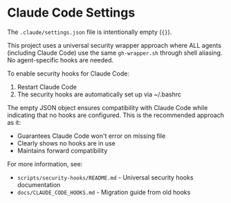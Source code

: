 # Claude Code Settings

The `.claude/settings.json` file is intentionally empty (`{}`).

This project uses a universal security wrapper approach where ALL agents (including Claude Code) use the same `gh-wrapper.sh` through shell aliasing. No agent-specific hooks are needed.

To enable security hooks for Claude Code:
1. Restart Claude Code
2. The security hooks are automatically set up via ~/.bashrc

The empty JSON object ensures compatibility with Claude Code while indicating that no hooks are configured. This is the recommended approach as it:
- Guarantees Claude Code won't error on missing file
- Clearly shows no hooks are in use
- Maintains forward compatibility

For more information, see:
- `scripts/security-hooks/README.md` - Universal security hooks documentation
- `docs/CLAUDE_CODE_HOOKS.md` - Migration guide from old hooks

